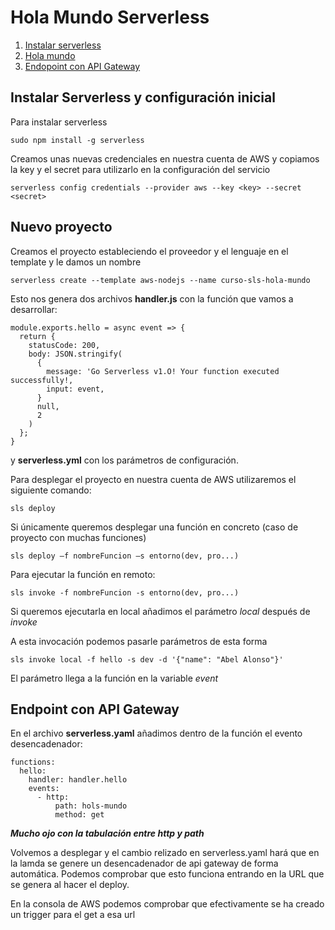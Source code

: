 # Hola Mundo Serverless

1. [Instalar serverless](#serverless)
2. [Hola mundo](#new)
3. [Endopoint con API Gateway](#apigateway)

<a name="serverless"></a>
## Instalar Serverless y configuración inicial

Para instalar serverless 

~~~
sudo npm install -g serverless  
~~~
 
Creamos unas nuevas credenciales en nuestra cuenta de AWS y copiamos la key y el secret para utilizarlo en la configuración del servicio 
 
~~~
serverless config credentials --provider aws --key <key> --secret <secret> 
~~~
<a name="new"></a>
## Nuevo proyecto

Creamos el proyecto estableciendo el proveedor y el lenguaje en el template y le damos un nombre 

~~~
serverless create --template aws-nodejs --name curso-sls-hola-mundo 
~~~

Esto nos genera dos archivos **handler.js**  con la función que vamos a desarrollar:
 
~~~
module.exports.hello = async event => {
  return { 
    statusCode: 200, 
    body: JSON.stringify(
      {
        message: 'Go Serverless v1.O! Your function executed successfully!,
        input: event, 
      }
      null,
      2
    )
  };
}
~~~

y  **serverless.yml** con los parámetros de configuración.

Para desplegar el proyecto en nuestra cuenta de AWS utilizaremos el siguiente comando: 

~~~
sls deploy 
~~~

Si únicamente queremos desplegar una función en concreto (caso de proyecto con muchas funciones) 
 
~~~
sls deploy –f nombreFuncion –s entorno(dev, pro...) 
~~~
 
Para ejecutar la función en remoto: 

~~~
sls invoke -f nombreFuncion -s entorno(dev, pro...) 
~~~

Si queremos ejecutarla en local añadimos el parámetro *local* después de *invoke*

A esta invocación podemos pasarle parámetros de esta forma 

~~~
sls invoke local -f hello -s dev -d '{"name": "Abel Alonso"}' 
~~~

El parámetro llega a la función en la variable *event*

<a name="apigateway"></a>
## Endpoint con API Gateway

En el archivo **serverless.yaml** añadimos dentro de la función el evento desencadenador: 

~~~
functions:
  hello:
    handler: handler.hello 
    events: 
      - http: 
          path: hols-mundo
          method: get
~~~

   ***Mucho ojo con la tabulación entre http y path***

Volvemos a desplegar y el cambio relizado en serverless.yaml hará que en la lamda se genere un desencadenador de api gateway de forma automática. Podemos comprobar que esto funciona entrando en la URL que se genera al hacer el deploy. 

En la consola de AWS podemos comprobar que efectivamente se ha creado un trigger para el get a esa url 
